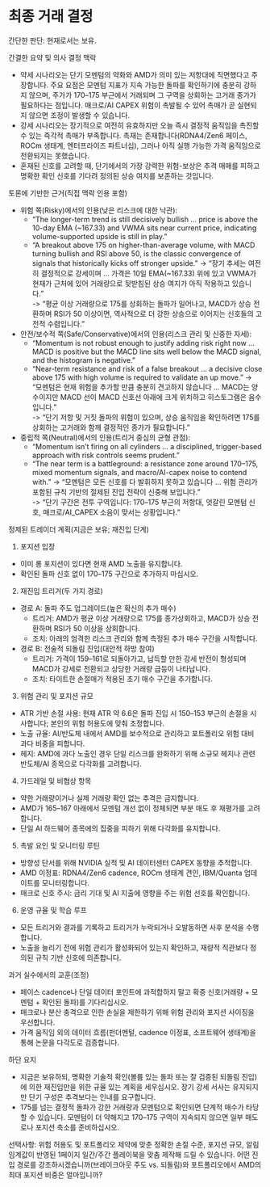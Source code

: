 # 최종 거래 결정

간단한 판단: 현재로서는 보유.

간결한 요약 및 의사 결정 맥락
- 약세 시나리오는 단기 모멘텀의 약화와 AMD가 의미 있는 저항대에 직면했다고 주장합니다. 주요 요점은 모멘텀 지표가 지속 가능한 돌파를 확인하기에 충분히 강하지 않으며, 주가가 170–175 부근에서 거래되며 그 구역을 상회하는 고거래 종가가 필요하다는 점입니다. 매크로/AI CAPEX 위험이 촉발될 수 있어 촉매가 곧 실현되지 않으면 조정이 발생할 수 있습니다.
- 강세 시나리오는 장기적으로 여전히 유효하지만 오늘 즉시 결정적 움직임을 촉진할 수 있는 즉각적 촉매가 부족합니다. 촉재는 존재합니다(RDNA4/Zen6 페이스, ROCm 생태계, 엔터프라이즈 파트너십), 그러나 아직 실행 가능한 가격 움직임으로 전환되지는 못했습니다.
- 혼재된 신호를 고려할 때, 단기에서의 가장 강력한 위험-보상은 추격 매매를 피하고 명확한 확인 신호를 기다려 정의된 상승 여지를 보존하는 것입니다.

토론에 기반한 근거(직접 맥락 인용 포함)
- 위험 쪽(Risky)에서의 인용(낮은 리스크에 대한 낙관):
  - “The longer-term trend is still decisively bullish … price is above the 10-day EMA (~167.33) and VWMA sits near current price, indicating volume-supported upside is still in play.”  
  - “A breakout above 175 on higher-than-average volume, with MACD turning bullish and RSI above 50, is the classic convergence of signals that historically kicks off stronger upside.”
  -> “장기 추세는 여전히 결정적으로 강세이며 … 가격은 10일 EMA(~167.33) 위에 있고 VWMA가 현재가 근처에 있어 거래량으로 뒷받침된 상승 여지가 아직 작용하고 있습니다.”  
  -> “평균 이상 거래량으로 175를 상회하는 돌파가 일어나고, MACD가 상승 전환하며 RSI가 50 이상이면, 역사적으로 더 강한 상승으로 이어지는 신호들의 고전적 수렴입니다.”
- 안전/보수적 쪽(Safe/Conservative)에서의 인용(리스크 관리 및 신중한 자세):
  - “Momentum is not robust enough to justify adding risk right now … MACD is positive but the MACD line sits well below the MACD signal, and the histogram is negative.”  
  - “Near-term resistance and risk of a false breakout … a decisive close above 175 with high volume is required to validate an up move.”
  -> “모멘텀은 현재 위험을 추가할 만큼 충분히 견고하지 않습니다 … MACD는 양수이지만 MACD 선이 MACD 신호선 아래에 크게 위치하고 히스토그램은 음수입니다.”  
  -> “단기 저항 및 거짓 돌파의 위험이 있으며, 상승 움직임을 확인하려면 175를 상회하는 고거래와 함께 결정적인 종가가 필요합니다.”
- 중립적 쪽(Neutral)에서의 인용(트리거 중심의 균형 관점):
  - “Momentum isn’t firing on all cylinders … a disciplined, trigger-based approach with risk controls seems prudent.”  
  - “The near term is a battleground: a resistance zone around 170–175, mixed momentum signals, and macro/AI-capex noise to contend with.”
  -> “모멘텀은 모든 신호를 다 발휘하지 못하고 있습니다 … 위험 관리가 포함된 규칙 기반의 절제된 진입 전략이 신중해 보입니다.”  
  -> “단기 구간은 전투 구역입니다: 170–175 부근의 저항대, 엇갈린 모멘텀 신호, 매크로/AI_CAPEX 소음이 맞서는 상황입니다.”

정제된 트레이더 계획(지금은 보유; 재진입 단계)
1) 포지션 입장
- 이미 롱 포지션이 있다면 현재 AMD 노출을 유지합니다.
- 확인된 돌파 신호 없이 170–175 구간으로 추가하지 마십시오.

2) 재진입 트리거(두 가지 경로)
- 경로 A: 돌파 주도 업그레이드(높은 확신의 추가 매수)
  - 트리거: AMD가 평균 이상 거래량으로 175를 종가상회하고, MACD가 상승 전환하며 RSI가 50 이상을 상회합니다.
  - 조치: 아래의 엄격한 리스크 관리와 함께 측정된 추가 매수 구간을 시작합니다.
- 경로 B: 전술적 되돌림 진입(대안적 하방 참여)
  - 트리거: 가격이 159–161로 되돌아가고, 납득할 만한 강세 반전이 형성되며 MACD가 강세로 전환되고 상당한 거래량 급등이 나타납니다.
  - 조치: 타이트한 손절매가 적용된 초기 매수 구간을 추가합니다.

3) 위험 관리 및 포지션 규모
- ATR 기반 손절 사용: 현재 ATR 약 6.6은 돌파 진입 시 150–153 부근의 손절을 시사합니다; 본인의 위험 허용도에 맞춰 조정합니다.
- 노출 규율: AI/반도체 내에서 AMD를 보수적으로 관리하고 포트폴리오 위험 대비 과다 비중을 피합니다.
- 헤지: AMD에 과다 노출인 경우 단일 리스크를 완화하기 위해 소규모 헤지나 관련 반도체/AI 종목으로 다각화를 고려합니다.

4) 가드레일 및 비협상 항목
- 약한 거래량이거나 실제 거래량 확인 없는 추격은 금지합니다.
- AMD가 165–167 아래에서 모멘텀 개선 없이 정체되면 부분 매도 후 재평가를 고려합니다.
- 단일 AI 하드웨어 종목에의 집중을 피하기 위해 다각화를 유지합니다.

5) 촉발 요인 및 모니터링 루틴
- 방향성 단서를 위해 NVIDIA 실적 및 AI 데이터센터 CAPEX 동향을 추적합니다.
- AMD 이정표: RDNA4/Zen6 cadence, ROCm 생태계 견인, IBM/Quanta 업데이트를 모니터링합니다.
- 매크로 신호 주시: 금리 기대 및 AI 지출에 영향을 주는 위험 선호를 확인합니다.

6) 운영 규율 및 학습 루프
- 모든 트리거와 결과를 기록하고 트리거가 누락되거나 오발동하면 사후 분석을 수행합니다.
- 노출을 늘리기 전에 위험 관리가 활성화되어 있는지 확인하고, 재량적 직관보다 정의된 규칙 기반 신호에 의존합니다.

과거 실수에서의 교훈(조정)
- 페이스 cadence나 단일 데이터 포인트에 과적합하지 말고 확증 신호(거래량 + 모멘텀 + 확인된 돌파)를 기다리십시오.
- 매크로나 분산 충격으로 인한 손실을 제한하기 위해 위험 관리와 포지션 사이징을 우선합니다.
- 가격 움직임 외의 데이터 흐름(펀더멘털, cadence 이정표, 소프트웨어 생태계)을 통해 논문을 다각도로 검증합니다.

하단 요지
- 지금은 보유하되, 명확한 기술적 확인(볼륨 있는 돌파 또는 잘 검증된 되돌림 진입)에 의한 재진입만을 위한 규율 있는 계획을 세우십시오. 장기 강세 서사는 유지되지만 단기 구성은 추격보다는 인내를 요구합니다.
- 175를 넘는 결정적 돌파가 강한 거래량과 모멘텀으로 확인되면 단계적 매수가 타당할 수 있습니다. 모멘텀이 더 약해지고 170–175 구역이 지속되지 않으면 일부 매도로나 포지션 축소를 준비하십시오.

선택사항: 위험 허용도 및 포트폴리오 제약에 맞춘 정확한 손절 수준, 포지션 규모, 알림 임계값이 반영된 1페이지 일간/주간 플레이북을 맞춤 제작해 드릴 수 있습니다. 어떤 진입 경로를 강조하시겠습니까(브레이크아웃 주도 vs. 되돌림)와 포트폴리오에서 AMD의 최대 포지션 비중은 얼마입니까?
